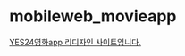 # mobileweb_movieapp

<a href="https://jungseri.github.io/mobileweb_movieapp/html/main_tab1.html" target="_blank">YES24영화app 리디자인 사이트입니다.</a>
